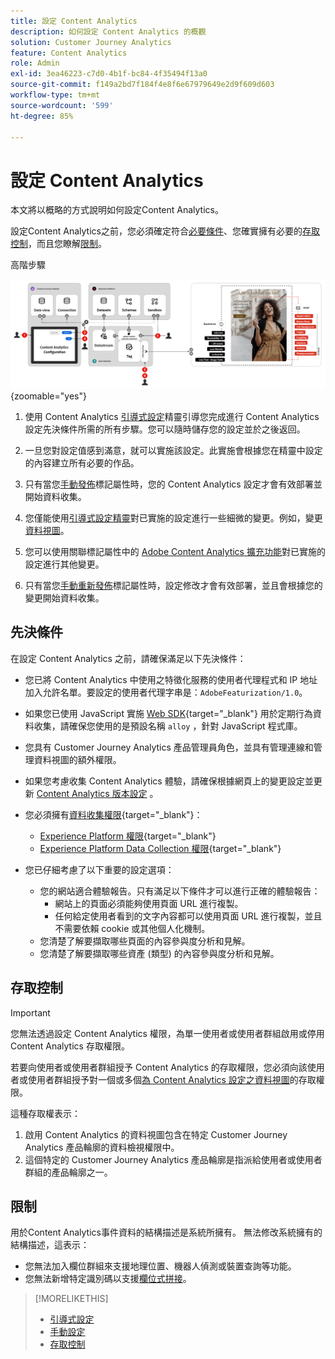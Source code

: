 ```yaml
---
title: 設定 Content Analytics
description: 如何設定 Content Analytics 的概觀
solution: Customer Journey Analytics
feature: Content Analytics
role: Admin
exl-id: 3ea46223-c7d0-4b1f-bc84-4f35494f13a0
source-git-commit: f149a2bd7f184f4e8f6e67979649e2d9f609d603
workflow-type: tm+mt
source-wordcount: '599'
ht-degree: 85%

---
```


# 設定 Content Analytics

本文將以概略的方式說明如何設定Content Analytics。

設定Content Analytics之前，您必須確定符合[必要條件](#prerequisites)、您確實擁有必要的[存取控制](#access-control)，而且您瞭解[限制](#limitations)。


高階步驟

![Content Analytics 設定](../assets/aca-configuration.svg){zoomable="yes"}

1. 使用 Content Analytics [引導式設定](guided.md)精靈引導您完成進行 Content Analytics 設定先決條件所需的所有步驟。您可以隨時儲存您的設定並於之後返回。
1. 一旦您對設定值感到滿意，就可以實施該設定。此實施會根據您在精靈中設定的內容建立所有必要的作品。
1. 只有當您[手動發佈](manual.md)標記屬性時，您的 Content Analytics 設定才會有效部署並開始資料收集。

1. 您僅能使用[引導式設定精靈](guided.md)對已實施的設定進行一些細微的變更。例如，變更[資料視圖](/help/data-views/data-views.md)。
1. 您可以使用關聯標記屬性中的 [Adobe Content Analytics 擴充功能](https://experienceleague.adobe.com/zh-hant/docs/experience-platform/tags/extensions/client/content-analytics/overview)對已實施的設定進行其他變更。
1. 只有當您[手動重新發佈](manual.md)標記屬性時，設定修改才會有效部署，並且會根據您的變更開始資料收集。


## 先決條件

在設定 Content Analytics 之前，請確保滿足以下先決條件：

* 您已將 Content Analytics 中使用之特徵化服務的使用者代理程式和 IP 地址加入允許名單。要設定的使用者代理字串是：<code>AdobeFeaturization/1.0</code>。
* 如果您已使用 JavaScript 實施 [Web SDK](https://experienceleague.adobe.com/zh-hant/docs/experience-platform/web-sdk/install/library){target="_blank"} 用於定期行為資料收集，請確保您使用的是預設名稱 <code>alloy</code> ，針對 JavaScript 程式庫。
* 您具有 Customer Journey Analytics 產品管理員角色，並具有管理連線和管理資料視圖的額外權限。
* 如果您考慮收集 Content Analytics 體驗，請確保根據網頁上的變更設定並更新 [Content Analytics 版本設定](manual.md#versioning) 。
* 您必須擁有[資料收集權限](https://experienceleague.adobe.com/zh-hant/docs/experience-platform/collection/permissions){target="_blank"}：
   * [Experience Platform 權限](https://experienceleague.adobe.com/zh-hant/docs/experience-platform/collection/permissions#adobe-experience-platform-permissions){target="_blank"}
   * [Experience Platform Data Collection 權限](https://experienceleague.adobe.com/zh-hant/docs/experience-platform/collection/permissions#adobe-experience-platform-data-collection-permissions){target="_blank"}
* 您已仔細考慮了以下重要的設定選項：

   * 您的網站適合體驗報告。只有滿足以下條件才可以進行正確的體驗報告：
      * 網站上的頁面必須能夠使用頁面 URL 進行複製。
      * 任何給定使用者看到的文字內容都可以使用頁面 URL 進行複製，並且不需要依賴 cookie 或其他個人化機制。
   * 您清楚了解要擷取哪些頁面的內容參與度分析和見解。
   * 您清楚了解要擷取哪些資產 (類型) 的內容參與度分析和見解。


## 存取控制

>[!IMPORTANT]
>
>您無法透過設定 Content Analytics 權限，為單一使用者或使用者群組啟用或停用 Content Analytics 存取權限。
>

若要向使用者或使用者群組授予 Content Analytics 的存取權限，您必須向該使用者或使用者群組授予對一個或多個[為 Content Analytics 設定之資料視圖](guided.md#data-view)的存取權限。

這種存取權表示：

1. 啟用 Content Analytics 的資料視圖包含在特定 Customer Journey Analytics 產品輪廓的資料檢視權限中。
1. 這個特定的 Customer Journey Analytics 產品輪廓是指派給使用者或使用者群組的產品輪廓之一。

## 限制

用於Content Analytics事件資料的結構描述是系統所擁有。 無法修改系統擁有的結構描述，這表示：

* 您無法加入欄位群組來支援地理位置、機器人偵測或裝置查詢等功能。
* 您無法新增特定識別碼以支援[欄位式拼接](/help/stitching/fbs.md)。

>[!MORELIKETHIS]
>
>* [引導式設定](guided.md)
>* [手動設定](manual.md)
>* [存取控制](/help/technotes/access-control.md)
>
